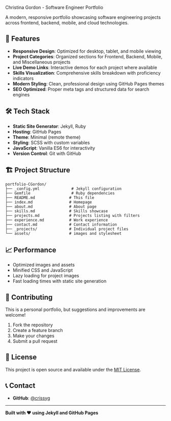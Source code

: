  Christina Gordon - Software Engineer Portfolio

A modern, responsive portfolio showcasing software engineering projects across frontend, backend, mobile, and cloud technologies.

## 🚀 Features

- **Responsive Design**: Optimized for desktop, tablet, and mobile viewing
- **Project Categories**: Organized sections for Frontend, Backend, Mobile, and Miscellaneous projects
- **Live Demo Links**: Interactive demos for each project where available
- **Skills Visualization**: Comprehensive skills breakdown with proficiency indicators
- **Modern Styling**: Clean, professional design using GitHub Pages themes
- **SEO Optimized**: Proper meta tags and structured data for search engines

## 🛠️ Tech Stack

- **Static Site Generator**: Jekyll, Ruby
- **Hosting**: GitHub Pages
- **Theme**: Minimal (remote theme)
- **Styling**: SCSS with custom variables
- **JavaScript**: Vanilla ES6 for interactivity
- **Version Control**: Git with GitHub

## 🏗️ Project Structure

```
portfolio-CGordon/
├── _config.yml              # Jekyll configuration
├── Gemfile                  # Ruby dependencies
├── README.md               # This file
├── index.md                # Homepage
├── about.md                # About page
├── skills.md               # Skills showcase
├── projects.md             # Projects listing with filters
├── experience.md           # Work experience
├── contact.md              # Contact information
├── _projects/              # Individual project files
└── assets/                 # images and stylesheet
```


## 📈 Performance

- Optimized images and assets
- Minified CSS and JavaScript
- Lazy loading for project images
- Fast loading times with static site generation

## 🤝 Contributing

This is a personal portfolio, but suggestions and improvements are welcome!

1. Fork the repository
2. Create a feature branch
3. Make your changes
4. Submit a pull request

## 📄 License

This project is open source and available under the [MIT License](LICENSE).

## 📞 Contact

- **GitHub**: [@crissyg](https://github.com/crissyg)

---

**Built with ❤️ using Jekyll and GitHub Pages**
